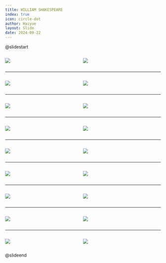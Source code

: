 ```yaml
---
title: WILLIAM SHAKESPEARE
index: true
icon: circle-dot
author: Haiyue
layout: Slide
date: 2024-09-22
---
```

 
@slidestart

<div style="display:flex">
<div style="flex:1">

![](https://raw.githubusercontent.com/yclord/reading/refs/heads/master/english/Level-O/WILLIAM%20SHAKESPEARE/001.webp)
</div>
<div style="flex:1">

![](https://raw.githubusercontent.com/yclord/reading/refs/heads/master/english/Level-O/WILLIAM%20SHAKESPEARE/002.webp)
</div>
</div>

---

<div style="display:flex">
<div style="flex:1">

![](https://raw.githubusercontent.com/yclord/reading/refs/heads/master/english/Level-O/WILLIAM%20SHAKESPEARE/003.webp)
</div>
<div style="flex:1">

![](https://raw.githubusercontent.com/yclord/reading/refs/heads/master/english/Level-O/WILLIAM%20SHAKESPEARE/004.webp)
</div>
</div>

---

<div style="display:flex">
<div style="flex:1">

![](https://raw.githubusercontent.com/yclord/reading/refs/heads/master/english/Level-O/WILLIAM%20SHAKESPEARE/005.webp)
</div>
<div style="flex:1">

![](https://raw.githubusercontent.com/yclord/reading/refs/heads/master/english/Level-O/WILLIAM%20SHAKESPEARE/006.webp)
</div>
</div>

---

<div style="display:flex">
<div style="flex:1">

![](https://raw.githubusercontent.com/yclord/reading/refs/heads/master/english/Level-O/WILLIAM%20SHAKESPEARE/007.webp)
</div>
<div style="flex:1">

![](https://raw.githubusercontent.com/yclord/reading/refs/heads/master/english/Level-O/WILLIAM%20SHAKESPEARE/008.webp)
</div>
</div>

---

<div style="display:flex">
<div style="flex:1">

![](https://raw.githubusercontent.com/yclord/reading/refs/heads/master/english/Level-O/WILLIAM%20SHAKESPEARE/009.webp)
</div>
<div style="flex:1">

![](https://raw.githubusercontent.com/yclord/reading/refs/heads/master/english/Level-O/WILLIAM%20SHAKESPEARE/010.webp)
</div>
</div>

---

<div style="display:flex">
<div style="flex:1">

![](https://raw.githubusercontent.com/yclord/reading/refs/heads/master/english/Level-O/WILLIAM%20SHAKESPEARE/011.webp)
</div>
<div style="flex:1">

![](https://raw.githubusercontent.com/yclord/reading/refs/heads/master/english/Level-O/WILLIAM%20SHAKESPEARE/012.webp)
</div>
</div>

---

<div style="display:flex">
<div style="flex:1">

![](https://raw.githubusercontent.com/yclord/reading/refs/heads/master/english/Level-O/WILLIAM%20SHAKESPEARE/013.webp)
</div>
<div style="flex:1">

![](https://raw.githubusercontent.com/yclord/reading/refs/heads/master/english/Level-O/WILLIAM%20SHAKESPEARE/014.webp)
</div>
</div>

---

<div style="display:flex">
<div style="flex:1">

![](https://raw.githubusercontent.com/yclord/reading/refs/heads/master/english/Level-O/WILLIAM%20SHAKESPEARE/015.webp)
</div>
<div style="flex:1">

![](https://raw.githubusercontent.com/yclord/reading/refs/heads/master/english/Level-O/WILLIAM%20SHAKESPEARE/016.webp)
</div>
</div>

---

<div style="display:flex">
<div style="flex:1">

![](https://raw.githubusercontent.com/yclord/reading/refs/heads/master/english/Level-O/WILLIAM%20SHAKESPEARE/017.webp)
</div>
<div style="flex:1">

![](https://raw.githubusercontent.com/yclord/reading/refs/heads/master/english/Level-O/WILLIAM%20SHAKESPEARE/018.webp)
</div>
</div>

@slideend